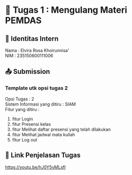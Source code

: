 # 📁 Tugas 1 : Mengulang Materi PEMDAS

## 👤 Identitas Intern
Nama : Elvira Rosa Khoirunnisa'             
NIM  : 235150600111006

## 📤 Submission

### Template utk opsi tugas 2
Opsi Tugas : 2            
Sistem Informasi yang ditiru : SIAM              
Fitur yang ditiru :                   
1. fitur Login
2. fitur Presensi kelas
3. fitur Melihat daftar presensi yang telah dilakukan
4. fitur Melihat jadwal mata kuliah
5. fitur Log out

## 🔗 Link Penjelasan Tugas

https://youtu.be/hJ0Y5yMLsfI

